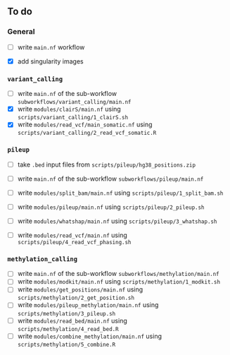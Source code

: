 ## To do
### General
- [ ] write `main.nf` workflow
- [x] add singularity images


### `variant_calling`
- [ ] write `main.nf` of the sub-workflow `subworkflows/variant_calling/main.nf`
- [x] write `modules/clairS/main.nf` using `scripts/variant_calling/1_clairS.sh`
- [x] write `modules/read_vcf/main_somatic.nf` using `scripts/variant_calling/2_read_vcf_somatic.R`

### `pileup`
- [ ] take `.bed` input files from `scripts/pileup/hg38_positions.zip`

- [ ] write `main.nf` of the sub-workflow `subworkflows/pileup/main.nf`
- [ ] write `modules/split_bam/main.nf` using `scripts/pileup/1_split_bam.sh`
- [ ] write `modules/pileup/main.nf` using `scripts/pileup/2_pileup.sh`
- [ ] write `modules/whatshap/main.nf` using `scripts/pileup/3_whatshap.sh`
- [ ] write `modules/read_vcf/main.nf` using `scripts/pileup/4_read_vcf_phasing.sh`

### `methylation_calling`
- [ ] write `main.nf` of the sub-workflow `subworkflows/methylation/main.nf`
- [ ] write `modules/modkit/main.nf` using `scripts/methylation/1_modkit.sh`
- [ ] write `modules/get_positions/main.nf` using `scripts/methylation/2_get_position.sh`
- [ ] write `modules/pileup_methylation/main.nf` using `scripts/methylation/3_pileup.sh`
- [ ] write `modules/read_bed/main.nf` using `scripts/methylation/4_read_bed.R`
- [ ] write `modules/combine_methylation/main.nf` using `scripts/methylation/5_combine.R`

